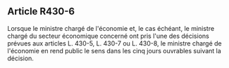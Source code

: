 Article R430-6
----
Lorsque le ministre chargé de l'économie et, le cas échéant, le ministre chargé
du secteur économique concerné ont pris l'une des décisions prévues aux articles
L. 430-5, L. 430-7 ou L. 430-8, le ministre chargé de l'économie en rend public
le sens dans les cinq jours ouvrables suivant la décision.
